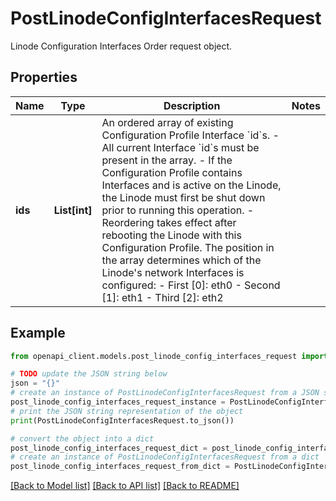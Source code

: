 # PostLinodeConfigInterfacesRequest

Linode Configuration Interfaces Order request object.

## Properties

Name | Type | Description | Notes
------------ | ------------- | ------------- | -------------
**ids** | **List[int]** | An ordered array of existing Configuration Profile Interface &#x60;id&#x60;s.  - All current Interface &#x60;id&#x60;s must be present in the array. - If the Configuration Profile contains Interfaces and is active on the Linode, the Linode must first be shut down prior to running this operation. - Reordering takes effect after rebooting the Linode with this Configuration Profile.  The position in the array determines which of the Linode&#39;s network Interfaces is configured:  - First [0]:  eth0 - Second [1]: eth1 - Third [2]:  eth2 | 

## Example

```python
from openapi_client.models.post_linode_config_interfaces_request import PostLinodeConfigInterfacesRequest

# TODO update the JSON string below
json = "{}"
# create an instance of PostLinodeConfigInterfacesRequest from a JSON string
post_linode_config_interfaces_request_instance = PostLinodeConfigInterfacesRequest.from_json(json)
# print the JSON string representation of the object
print(PostLinodeConfigInterfacesRequest.to_json())

# convert the object into a dict
post_linode_config_interfaces_request_dict = post_linode_config_interfaces_request_instance.to_dict()
# create an instance of PostLinodeConfigInterfacesRequest from a dict
post_linode_config_interfaces_request_from_dict = PostLinodeConfigInterfacesRequest.from_dict(post_linode_config_interfaces_request_dict)
```
[[Back to Model list]](../README.md#documentation-for-models) [[Back to API list]](../README.md#documentation-for-api-endpoints) [[Back to README]](../README.md)


